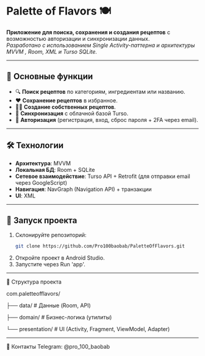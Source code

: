 # Palette of Flavors 🍽️

**Приложение для поиска, сохранения и создания рецептов** с возможностью авторизации и синхронизации данных.  
*Разработано с использованием Single Activity-паттерна и архитектуры MVVM , Room, XML и Turso SQLite.*

---

## 📌 Основные функции
- 🔍 **Поиск рецептов** по категориям, ингредиентам или названию.
- ♥️ **Сохранение рецептов** в избранное.
- 🧑‍🍳 **Создание собственных рецептов**.
- 🔄 **Синхронизация** с облачной базой Turso.
- 🔐 **Авторизация** (регистрация, вход, сброс пароля + 2FA через email).

---

## 🛠️ Технологии
- **Архитектура**: MVVM
- **Локальная БД**: Room + SQLite
- **Сетевое взаимодействие**: Turso API + Retrofit (для отправки email через GoogleScript)
- **Навигация**: NavGraph (Navigation API) + транзакции
- **UI**: XML

---

## 🚀 Запуск проекта
1. Склонируйте репозиторий:
   ```bash
   git clone https://github.com/Pro100baobab/PaletteOfFlavors.git
   ```
2. Откройте проект в Android Studio.
3. Запустите через Run 'app'.

---

📂 Структура проекта

com.paletteofflavors/

├── data/                # Данные (Room, API)

├── domain/              # Бизнес-логика (утилиты)

└── presentation/        # UI (Activity, Fragment, ViewModel, Adapter)

---

🤝 Контакты
Telegram: @pro_100_baobab
